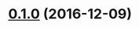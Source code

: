 <a name="0.1.0"></a>
# [0.1.0](https://github.com/karma-runner/karma-accessibility/compare/v0.1.0...v0.0.1) (2016-12-09)